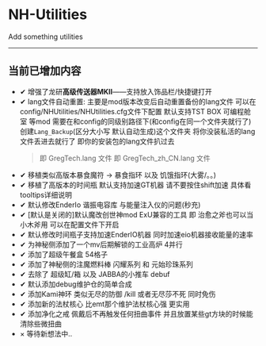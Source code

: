 # NH-Utilities
 Add something utilities

---
## 当前已增加内容
  - ✔ 增强了龙研**高级传送器MKII**——支持放入饰品栏/快捷键打开
  - ✔ lang文件自动重置: 主要是mod版本改变后自动重置备份的lang文件
    可以在config/NHUtilities/NHUtilities.cfg文件下配置
    默认支持TST BOX 可编程舱室 等mod
    需要在和config的同级别路径下(和config在同一个文件夹就行了)
    创建`Lang_Backup`(区分大小写 默认自动生成)这个文件夹
    将你没装私活的lang文件丢进去就行了
    即你的安装包的lang文件扒过去
    > 即 GregTech.lang 文件
    > 即 GregTech_zh_CN.lang 文件
  - ✔ 移植类似高版本暴食魔符 -> 暴食指环 以及 饥饿指环(大雾/。。)
  - ✔ 移植了高版本的时间瓶 默认支持加速GT机器 请不要按住shift加速 具体看tooltips详细说明
  - ✔ 默认修改EnderIo 谐振电容库 与能量注入仪的问题(秒充)
  - ✔ [默认是关闭的]默认魔改创世神mod ExU兼容的工具 即 治愈之斧也可以当小木斧用 可以在配置文件下开启
  - ✔ 默认修改时间瓶子支持加速EnderIO机器 同时加速eio机器接收能量的速率
  - ✔ 为神秘侧添加了一个mv后期解锁的工业高炉 4并行
  - ✔ 添加了超级午餐盒 54格子
  - ✔ 添加了神秘侧的注魔燃料棒 闪耀系列 和 元始珍珠系列
  - ✔ 去除了 超级缸/箱 以及 JABBA的小推车 debuf
  - ✔ 默认添加debug维护仓的简单合成
  - ✔ 添加Kami神环 类似无尽的防御 /kill 或者无尽莎不死 同时免伤
  - ✔ 添加新的法杖核心 比emt那个维护法杖核心强 更实用
  - ✔ 添加净化之戒 佩戴后不再触发任何扭曲事件 并且放置某些gt方块的时候能清除些微扭曲
  - × 等待新想法中..



